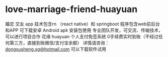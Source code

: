 # love-marriage-friend-huayuan
婚恋 交友 app 技术包含rn （react native）和 springboot 程序包含web前后台和APP 可下载安卓 Android apk 安装包使用 专业团队开发，可交流、传输技术，可以进行项目合作 花缘 huayuan
个人支付免签系统 0手续费实时到账（不经过任何第三方，直接到账微信/支付宝余额）
详情请咨询：dongxusheng.sg@hotmail.com
可以下载软件试用 
